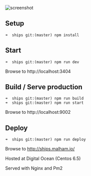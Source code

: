 ![screenshot](https://s3.eu-west-2.amazonaws.com/io1937/musicali/ships.jpeg)

## Setup

```
➜  ships git:(master) npm install
```

## Start
```
➜  ships git:(master) npm run dev
```

Browse to http://localhost:3404

## Build / Serve production
```
➜  ships git:(master) npm run build
➜  ships git:(master) npm run start
```

Browse to http://localhost:9002

## Deploy

```
➜  ships git:(master) npm run deploy
```

Browse to http://ships.malham.io/

Hosted at Digital Ocean (Centos 6.5)

Served with Nginx and Pm2

